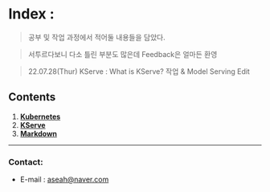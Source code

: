 # Index :
> 공부 및 작업 과정에서 적어둘 내용들을 담았다.

> 서투르다보니 다소 틀린 부분도 많은데 Feedback은 얼마든 환영

> 22.07.28(Thur) KServe : What is KServe? 작업 & Model Serving Edit

## Contents
1. [__Kubernetes__](./Kubernetes)
2. [__KServe__](./KServe)
3. [__Markdown__](./Markdown)

------------------

### Contact:
- E-mail : aseah@naver.com
